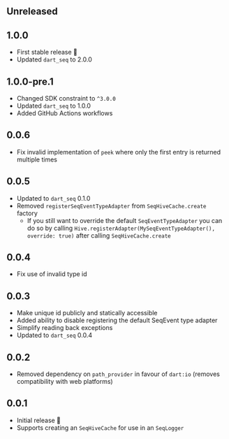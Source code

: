 ## Unreleased

## 1.0.0

* First stable release 🎉
* Updated `dart_seq` to 2.0.0

## 1.0.0-pre.1

* Changed SDK constraint to `^3.0.0`
* Updated `dart_seq` to 1.0.0
* Added GitHub Actions workflows

## 0.0.6

* Fix invalid implementation of `peek` where only the first entry is returned multiple times

## 0.0.5

* Updated to `dart_seq` 0.1.0
* Removed `registerSeqEventTypeAdapter` from `SeqHiveCache.create` factory
    * If you still want to override the default `SeqEventTypeAdapter` you can do so by
      calling `Hive.registerAdapter(MySeqEventTypeAdapter(), override: true)` after
      calling `SeqHiveCache.create`

## 0.0.4

* Fix use of invalid type id

## 0.0.3

* Make unique id publicly and statically accessible
* Added ability to disable registering the default SeqEvent type adapter
* Simplify reading back exceptions
* Updated to `dart_seq` 0.0.4

## 0.0.2

* Removed dependency on `path_provider` in favour of `dart:io` (removes compatibility with web
  platforms)

## 0.0.1

* Initial release 🎉
* Supports creating an `SeqHiveCache` for use in an `SeqLogger`
